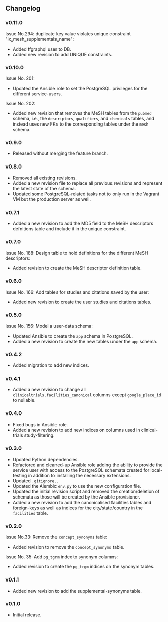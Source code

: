 ## Changelog

### v0.11.0

Issue No.294: duplicate key value violates unique constraint "ix_mesh_supplementals_name":

- Added ffgraphql user to DB.
- Added new revision to add UNIQUE constraints.

### v0.10.0

Issue No. 201:

- Updated the Ansible role to set the PostgreSQL privileges for the different service-users.

Issue No. 202:

- Added new revision that removes the MeSH tables from the `pubmed` schema, i.e., the `descriptors`, `qualifiers`, and `chemicals` tables, and instead uses new FKs to the corresponding tables under the `mesh` schema.

### v0.9.0

- Released without merging the feature branch.

### v0.8.0

- Removed all existing revisions.
- Added a new revision file to replace all previous revisions and represent the latest state of the schema.
- Updated some PostgreSQL-related tasks not to only run in the Vagrant VM but the production server as well.

### v0.7.1

- Added a new revision to add the MD5 field to the MeSH descriptors defnitions table and include it in the unique constraint.

### v0.7.0

Issue No. 188: Design table to hold definitions for the different MeSH descriptors:

- Added revision to create the MeSH descriptor definition table.

### v0.6.0

Issue No. 166: Add tables for studies and citations saved by the user:

- Added new revision to create the user studies and citations tables.

### v0.5.0

Issue No. 156: Model a user-data schema:

- Updated Ansible to create the `app` schema in PostgreSQL.
- Added a new revision to create the new tables under the `app` schema.

### v0.4.2

- Added migration to add new indices.

### v0.4.1

- Added a new revision to change all `clinicaltrials.facilities_canonical` columns except `google_place_id` to nullable.

### v0.4.0

- Fixed bugs in Ansible role.
- Added a new revision to add new indices on columns used in clinical-trials study-filtering.

### v0.3.0

- Updated Python dependencies.
- Refactored and cleaned-up Ansible role adding the ability to provide the service user with access to the PostgreSQL schemata created for local-testing in addition to installing the necessary extensions.
- Updated `.gitignore.`.
- Updated the Alembic `env.py` to use the new configuration file.
- Updated the initial revision script and removed the creation/deletion of schemata as those will be created by the Ansible provisioner.
- Added a new revision to add the canonicalised facilities tables and foreign-keys as well as indices for the city/state/country in the `facilities` table.


### v0.2.0

Issue No.33: Remove the `concept_synonyms` table:
- Added revision to remove the `concept_synonyms` table.

Issue No. 35: Add `pg_tgrm` index to synonym columns:
- Added revision to create the `pg_trgm` indices on the synonym tables.

### v0.1.1

- Added new revision to add the supplemental-synonyms table.

### v0.1.0

- Initial release.
